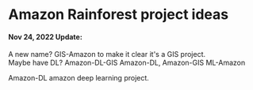 # Amazon Rainforest project ideas  

#### Nov 24, 2022 Update:  

A new name? GIS-Amazon to make it clear it's a GIS project.  
Maybe have DL?  Amazon-DL-GIS  Amazon-DL, Amazon-GIS  ML-Amazon

Amazon-DL amazon deep learning project.  

